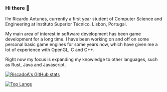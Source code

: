 ### Hi there 👋

I’m Ricardo Antunes, currently a first year student of Computer Science and Engineering at Instituto Superior Técnico, Lisbon, Portugal.

My main area of interest in software development has been game development for a long time. I have been working on and off on some personal basic game engines for some years now, which have given me a lot of experience with OpenGL, C and C++.

Right now my focus is expanding my knowledge to other languages, such as Rust, Java and Javascript.

[![RiscadoA's GitHub stats](https://github-readme-stats.vercel.app/api?username=RiscadoA&show_icons=true&theme=dark)](https://github.com/anuraghazra/github-readme-stats)

[![Top Langs](https://github-readme-stats.vercel.app/api/top-langs/?username=RiscadoA&layout=compact&hide=cmake&theme=dark)](https://github.com/anuraghazra/github-readme-stats)

<!--
**RiscadoA/RiscadoA** is a ✨ _special_ ✨ repository because its `README.md` (this file) appears on your GitHub profile.

Here are some ideas to get you started:

- 🔭 I’m currently working on ...
- 🌱 I’m currently learning ...
- 👯 I’m looking to collaborate on ...
- 🤔 I’m looking for help with ...
- 💬 Ask me about ...
- 📫 How to reach me: ...
- 😄 Pronouns: ...
- ⚡ Fun fact: ...
-->
